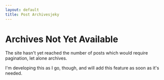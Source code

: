 ```yaml
---
layout: default
title: Post Archivesjeky
---
```


# Archives Not Yet Available

The site hasn't yet reached the number of posts which would require pagination, let alone archives.

I'm developing this as I go, though, and will add this feature as soon as it's needed.
